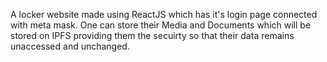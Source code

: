 A locker website made using ReactJS which has it's login page connected with meta mask.
One can store their Media and Documents which will be stored on IPFS providing them the secuirty so that their data remains unaccessed and unchanged.
